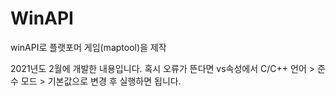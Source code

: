 # WinAPI
winAPI로 플랫포머 게임(maptool)을 제작

2021년도 2월에 개발한 내용입니다.
혹시 오류가 뜬다면 vs속성에서 C/C++ 언어 > 준수 모드 > 기본값으로 변경 후 실행하면 됩니다.

